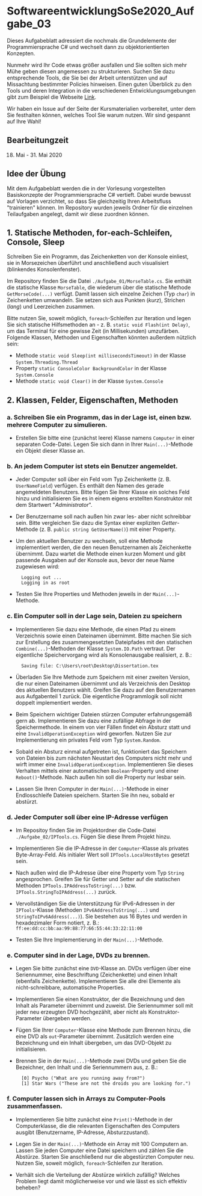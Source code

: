 # SoftwareentwicklungSoSe2020_Aufgabe_03

Dieses Aufgabeblatt adressiert die nochmals die Grundelemente der Programmiersprache C# und wechselt dann zu objektorientierten Konzepten.

Nunmehr wird Ihr Code etwas größer ausfallen und Sie sollten sich mehr Mühe geben diesen angemessen zu strukturieren. Suchen Sie dazu entsprechende Tools, die Sie bei der Arbeit unterstützen und auf Missachtung bestimmter Policies hinweisen. Einen guten Überblick zu den Tools und deren Integration in die verschiedenen Entwicklungsumgebungen gibt zum Beispiel die Webseite 
[Link](https://medium.com/@michaelparkerdev/linting-c-in-2019-stylecop-sonar-resharper-and-roslyn-73e88af57ebd).

Wir haben ein Issue auf der Seite der Kursmaterialien vorbereitet, unter dem Sie festhalten können, welches Tool Sie warum nutzen. Wir sind gespannt auf Ihre Wahl!

## Bearbeitungzeit

18. Mai - 31. Mai 2020

## Idee der Übung

Mit dem Aufgabeblatt werden die in der Vorlesung vorgestellten Basiskonzepte der Programmiersprache C# vertieft. Dabei wurde bewusst auf Vorlagen verzichtet, so dass Sie gleichzeitig Ihren Arbeitsfluss "trainieren" können. Im Repository wurden jeweils Ordner für die einzelnen Teilaufgaben angelegt, damit wir diese zuordnen können. 

## 1. Statische Methoden, for-each-Schleifen, Console, Sleep

Schreiben Sie ein Programm, das Zeichenketten von der Konsole einliest, sie in Morsezeichen überführt und anschließend auch visualisiert (blinkendes Konsolenfenster).

Im Repository finden Sie die Datei ``./Aufgabe_01/MorseTable.cs``. Sie enthält die statische Klasse `MorseTable`, die wiederum über die statische Methode `GetMorseCode(...)` verfügt. Damit lassen sich einzelne Zeichen (Typ ``char``) in Zeichenketten umwandeln. Sie setzen sich aus Punkten (*kurz*), Strichen (*lang*) und Leerzeichen zusammen.

Bitte nutzen Sie, soweit möglich, `foreach`-Schleifen zur Iteration und legen Sie sich statische Hilfsmethoden an - z. B. `static void Flash(int Delay)`, um das Terminal für eine gewisse Zeit (in Millisekunden) umzufärben. Folgende Klassen, Methoden und Eigenschaften könnten außerdem nützlich sein:

- Methode `static void Sleep(int millisecondsTimeout)` in der Klasse `System.Threading.Thread`
- Property `static ConsoleColor BackgroundColor` in der Klasse `System.Console`
- Methode `static void Clear()` in der Klasse `System.Console`

## 2. Klassen, Felder, Eigenschaften, Methoden

### a. Schreiben Sie ein Programm, das in der Lage ist, einen bzw. mehrere Computer zu simulieren.

- Erstellen Sie bitte eine (zunächst leere) Klasse namens `Computer` in einer separaten Code-Datei. Legen Sie sich dann in Ihrer `Main(...)`-Methode ein Objekt dieser Klasse an.


### b. An jedem Computer ist stets ein Benutzer angemeldet.

- Jeder Computer soll über ein Feld vom Typ Zeichenkette (z. B. `UserNameField`) verfügen. Es enthält den Namen des gerade angemeldeten Benutzers. Bitte fügen Sie Ihrer Klasse ein solches Feld hinzu und initialisieren Sie es in einem eigens erstellten Konstruktor mit dem Startwert "*Administrator*".

- Der Benutzername soll nach außen hin zwar les- aber nicht schreibbar sein. Bitte vergleichen Sie dazu die Syntax einer expliziten *Getter*-Methode (z. B. `public string GetUserName()`) mit einer Property.

- Um den aktuellen Benutzer zu wechseln, soll eine Methode implementiert werden, die den neuen Benutzernamen als Zeichenkette übernimmt. Dazu wartet die Methode einen kurzen Moment und gibt passende Ausgaben auf der Konsole aus, bevor der neue Name zugewiesen wird:

		Logging out ...
    	Logging in as root

- Testen Sie Ihre Properties und Methoden jeweils in der `Main(...)`-Methode.


### c. Ein Computer soll in der Lage sein, Dateien zu speichern

- Implementieren Sie dazu eine Methode, die einen Pfad zu einem Verzeichnis sowie einen Dateinamen übernimmt. Bitte machen Sie sich zur Erstellung des zusammengesetzten Dateipfades mit den statischen `Combine(...)`-Methoden der Klasse `System.IO.Path` vertraut. Der eigentliche Speichervorgang wird als Konsolenausgabe realisiert, z. B.:

		Saving file: C:\Users\root\Desktop\Dissertation.tex

- Überladen Sie Ihre Methode zum Speichern mit einer zweiten Version, die nur einen Dateinamen übernimmt und als Verzeichnis den Desktop des aktuellen Benutzers wählt. Greifen Sie dazu auf den Benutzernamen aus Aufgabenteil 1 zurück. Die eigentliche Programmlogik soll nicht doppelt implementiert werden.

- Beim Speichern wichtiger Dateien stürzen Computer erfahrungsgemäß gern ab. Implementieren Sie dazu eine zufällige Abfrage in der Speichermethode. In einem von vier Fällen findet ein Absturz statt und eine `InvalidOperationException` wird geworfen. Nutzen Sie zur Implementierung ein privates Feld vom Typ `System.Random`.

- Sobald ein Absturz einmal aufgetreten ist, funktioniert das Speichern von Dateien bis zum nächsten Neustart des Computers nicht mehr und wirft immer eine `InvalidOperationException`. Implementieren Sie dieses Verhalten mittels einer automatischen `Boolean`-Property und einer `Reboot()`-Methode. Nach außen hin soll die Property nur lesbar sein.

- Lassen Sie Ihren Computer in der `Main(...)`-Methode in einer Endlosschleife Dateien speichern. Starten Sie ihn neu, sobald er abstürzt.


### d. Jeder Computer soll über eine IP-Adresse verfügen

- Im Repositoy finden Sie im Projektordner die Code-Datei `./Aufgabe_02/IPTools.cs`. Fügen Sie diese Ihrem Projekt hinzu.

- Implementieren Sie die IP-Adresse in der `Computer`-Klasse als privates Byte-Array-Feld. Als initialer Wert soll `IPTools.LocalHostBytes` gesetzt sein.

- Nach außen wird die IP-Adresse über eine Property vom Typ `String` angesprochen. Greifen Sie für Getter und Setter auf die statischen Methoden `IPTools.IPAddressToString(...)` bzw. `IPTools.StringToIPAddress(...)` zurück.

- Vervollständigen Sie die Unterstützung für IPv6-Adressen in der `IPTools`-Klasse (Methoden `IPv6AddressToString(...)` und `StringToIPv6Address(...)`). Sie bestehen aus 16 Bytes und werden in hexadezimaler Form notiert, z. B.: `ff:ee:dd:cc:bb:aa:99:88:77:66:55:44:33:22:11:00`

- Testen Sie Ihre Implementierung in der `Main(...)`-Methode.


### e. Computer sind in der Lage, DVDs zu brennen.

- Legen Sie bitte zunächst eine `DVD`-Klasse an. DVDs verfügen über eine Seriennummer, eine Beschriftung (Zeichenkette) und einen Inhalt (ebenfalls Zeichenkette). Implementieren Sie alle drei Elemente als nicht-schreibbare, automatische Properties.

- Implementieren Sie einen Konstruktor, der die Bezeichnung und den Inhalt als Parameter übernimmt und zuweist. Die Seriennummer soll mit jeder neu erzeugten DVD hochgezählt, aber nicht als Konstruktor-Parameter übergeben werden.

- Fügen Sie Ihrer `Computer`-Klasse eine Methode zum Brennen hinzu, die eine DVD als `out`-Parameter übernimmt. Zusätzlich werden eine Bezeichnung und ein Inhalt übergeben, um das DVD-Objekt zu initialisieren.

- Brennen Sie in der `Main(...)`-Methode zwei DVDs und geben Sie die Bezeichner, den Inhalt und die Seriennummern aus, z. B.:

		[0] Psycho ("What are you running away from?")
		[1] Star Wars ("These are not the droids you are looking for.")


### f. Computer lassen sich in Arrays zu Computer-Pools zusammenfassen.

- Implementieren Sie bitte zunächst eine `Print()`-Methode in der Computerklasse, die die relevanten Eigenschaften des Computers ausgibt (Benutzername, IP-Adresse, Absturzzustand).

- Legen Sie in der `Main(...)`-Methode ein Array mit 100 Computern an. Lassen Sie jeden Computer eine Datei speichern und zählen Sie die Abstürze. Starten Sie anschließend nur die abgestürzten Computer neu. Nutzen Sie, soweit möglich, `foreach`-Schleifen zur Iteration.

- Verhält sich die Verteilung der Abstürze wirklich zufällig? Welches Problem liegt damit möglicherweise vor und wie lässt es sich effektiv beheben?
